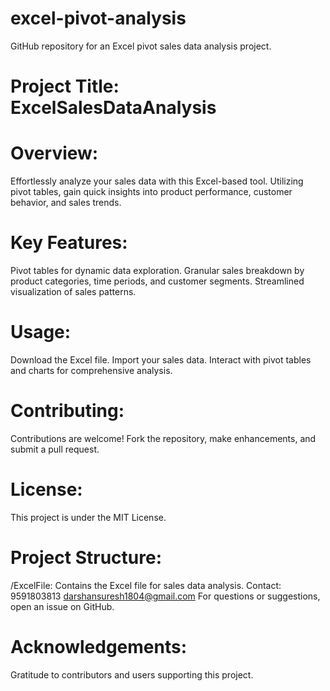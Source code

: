 # excel-pivot-analysis
GitHub repository for an Excel pivot sales data analysis project.

# Project Title: ExcelSalesDataAnalysis

# Overview:
Effortlessly analyze your sales data with this Excel-based tool. Utilizing pivot tables, gain quick insights into product performance, customer behavior, and sales trends.

# Key Features:
Pivot tables for dynamic data exploration.
Granular sales breakdown by product categories, time periods, and customer segments.
Streamlined visualization of sales patterns.

# Usage:
Download the Excel file.
Import your sales data.
Interact with pivot tables and charts for comprehensive analysis.

# Contributing:
Contributions are welcome! Fork the repository, make enhancements, and submit a pull request.

# License:
This project is under the MIT License.

# Project Structure:
/ExcelFile: Contains the Excel file for sales data analysis.
Contact: 9591803813
darshansuresh1804@gmail.com
For questions or suggestions, open an issue on GitHub.

# Acknowledgements:
Gratitude to contributors and users supporting this project.
